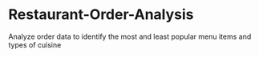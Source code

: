 # Restaurant-Order-Analysis
Analyze order data to identify the most and least popular menu items and types of cuisine
